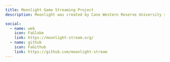 ```yaml
---
title: Moonlight Game Streaming Project
description: Moonlight was created by Case Western Reserve University students as a project at the MHacks hackathon in 2013 and further developed at MHacks and HackCWRU in 2014.

social:
  - name: web
    icon: FaGlobe
    link: https://moonlight-stream.org/
  - name: github
    icon: FaGithub
    link: https://github.com/moonlight-stream
---
```

